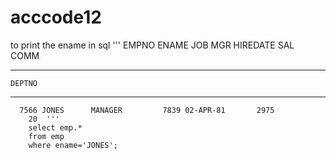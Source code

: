 # acccode12
to print the ename in sql
'''     EMPNO ENAME      JOB              MGR HIREDATE         SAL       COMM      
---------- ---------- --------- ---------- --------- ---------- ----------      
    DEPTNO                                                                      
----------                                                                      
      7566 JONES      MANAGER         7839 02-APR-81       2975                 
        20  '''
        select emp.*
        from emp
        where ename='JONES';
